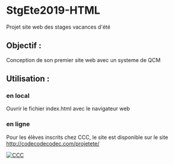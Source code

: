 # StgEte2019-HTML
Projet site web des stages vacances d'été

## Objectif :
Conception de son premier site web avec un systeme de QCM

## Utilisation :

### en local
Ouvrir le fichier index.html avec le navigateur web
### en ligne
Pour les élèves inscrits chez CCC, le site est disponible sur le site http://codecodecodec.com/projetete/

[![CCC](http://extranet.codecodecodec.com/images/ccc200px.png "Code Code Codec")](https://codecodecodec.com/)
